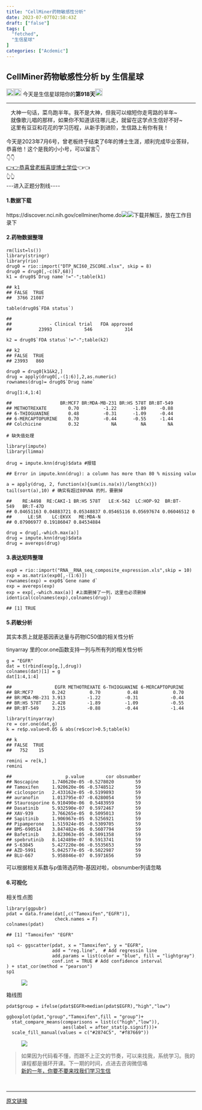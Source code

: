 ```yaml
---
title: "CellMiner药物敏感性分析"
date: 2023-07-07T02:58:43Z
draft: ["false"]
tags: [
  "fetched",
  "生信星球"
]
categories: ["Acdemic"]
---
```

CellMiner药物敏感性分析 by 生信星球
------
<div><p data-mpa-powered-by="yiban.io"><span>‍</span><img data-ratio="1" data-src="https://mmbiz.qpic.cn/mmbiz_png/8oKPbJgbBHrDic8XGmJ0b7oibVJajb0emLBHSvuibGG49ooBgtaAibE3TNJ00iaHviaMtdIKQJfCwtUfuHicDImtSfIxg/640?wx_fmt=png" data-type="png" data-w="64" width="20px" src="https://mmbiz.qpic.cn/mmbiz_png/8oKPbJgbBHrDic8XGmJ0b7oibVJajb0emLBHSvuibGG49ooBgtaAibE3TNJ00iaHviaMtdIKQJfCwtUfuHicDImtSfIxg/640?wx_fmt=png"><img data-ratio="1" data-src="https://mmbiz.qpic.cn/mmbiz_png/8oKPbJgbBHrDic8XGmJ0b7oibVJajb0emLPukRHCbicy4pNKeEv9qd7aWSfsx7roib2od3xPrRPicw3a0kbn0uQ6JmQ/640?wx_fmt=png" data-type="png" data-w="64" width="20px" src="https://mmbiz.qpic.cn/mmbiz_png/8oKPbJgbBHrDic8XGmJ0b7oibVJajb0emLPukRHCbicy4pNKeEv9qd7aWSfsx7roib2od3xPrRPicw3a0kbn0uQ6JmQ/640?wx_fmt=png"><span> 今天是生信星球陪你的<span><strong>第918天</strong></span></span><img data-ratio="1" data-src="https://mmbiz.qpic.cn/mmbiz_png/8oKPbJgbBHrDic8XGmJ0b7oibVJajb0emLBHSvuibGG49ooBgtaAibE3TNJ00iaHviaMtdIKQJfCwtUfuHicDImtSfIxg/640?wx_fmt=png" data-type="png" data-w="64" width="20px" src="https://mmbiz.qpic.cn/mmbiz_png/8oKPbJgbBHrDic8XGmJ0b7oibVJajb0emLBHSvuibGG49ooBgtaAibE3TNJ00iaHviaMtdIKQJfCwtUfuHicDImtSfIxg/640?wx_fmt=png"></p><hr><section><span><span>   </span><span>大神一句话，菜鸟跑半年。我不是大神，但我可以缩短你走弯路的半年~</span></span></section><section><span>   就像歌儿唱的那样，如果你不知道该往哪儿走，就留在这学点生信好不好~</span></section><section><span>   这里有豆豆和花花的学习历程，从新手到进阶，生信路上有你有我！</span></section><section><span><br></span></section><section>今天是2023年7月6号，曾老板终于结束了6年的博士生涯，顺利完成毕业答辩，恭喜他！这个是我的小小号，可以留言👇</section><section>👇👇</section><section><a target="_blank" href="http://mp.weixin.qq.com/s?__biz=MzU0NjA0NzEyMA==&amp;mid=2247483915&amp;idx=1&amp;sn=7d50261be01fdfac778efa2e72511008&amp;chksm=fb62d7f4cc155ee212f78f81e9e79994a987ad218124ff6cbdc35f6cdd179f052b600a2573c3&amp;scene=21#wechat_redirect" textvalue="恭喜曾老板喜提博士学位" linktype="text" imgurl="" imgdata="null" data-itemshowtype="8" tab="innerlink" data-linktype="2">👉👉恭喜曾老板喜提博士学位</a>👈👈<br></section><section>👆👆</section><section>---进入正题分割线----</section><section data-tool="mdnice编辑器" data-website="https://www.mdnice.com"><h4 data-tool="mdnice编辑器"><span><span> </span></span><span><span> </span>1.数据下载</span><span><span> </span></span></h4><p data-tool="mdnice编辑器">https://discover.nci.nih.gov/cellminer/home.do<img data-ratio="0.5101851851851852" data-src="https://mmbiz.qpic.cn/mmbiz_jpg/8oKPbJgbBHq6lJXM93NconqHToApbHmvicYTMzqD83PJM9sgAtuOLB5nzH4BmN0JhIZJyk4lQKwaFPHpvLsLDuA/640?wx_fmt=other" data-type="other" data-w="1080" src="https://mmbiz.qpic.cn/mmbiz_jpg/8oKPbJgbBHq6lJXM93NconqHToApbHmvicYTMzqD83PJM9sgAtuOLB5nzH4BmN0JhIZJyk4lQKwaFPHpvLsLDuA/640?wx_fmt=other"><img data-ratio="0.55" data-src="https://mmbiz.qpic.cn/mmbiz_jpg/8oKPbJgbBHq6lJXM93NconqHToApbHmviaD3qHvn3Sk6DHu3sGlk6A6yWPibWb2xTCmFDrm2vM1ibYkeUOHFBN4ow/640?wx_fmt=other" data-type="other" data-w="1080" src="https://mmbiz.qpic.cn/mmbiz_jpg/8oKPbJgbBHq6lJXM93NconqHToApbHmviaD3qHvn3Sk6DHu3sGlk6A6yWPibWb2xTCmFDrm2vM1ibYkeUOHFBN4ow/640?wx_fmt=other">下载并解压，放在工作目录下</p><h4 data-tool="mdnice编辑器"><span><span> </span></span><span><span> </span>2.药物数据整理</span><span><span> </span></span></h4><pre data-tool="mdnice编辑器"><span></span><code>rm(list=ls())<br>library(stringr)<br>library(rio)<br>drug0 = rio::import(<span>"DTP_NCI60_ZSCORE.xlsx"</span>, skip = 8)<br>drug0 = drug0[,-c(67,68)]<br>k1 = drug0$`Drug name`!=<span>"-"</span>;table(k1)<br><br><span>## k1</span><br><span>## FALSE  TRUE </span><br><span>##  3766 21087</span><br><br>table(drug0$`FDA status`)<br><br><span>## </span><br><span>##              - Clinical trial   FDA approved </span><br><span>##          23993            546            314</span><br><br>k2 = drug0$`FDA status`!=<span>"-"</span>;table(k2)<br><br><span>## k2</span><br><span>## FALSE  TRUE </span><br><span>## 23993   860</span><br><br>drug0 = drug0[k1&amp;k2,]<br>drug = apply(drug0[,-(1:6)],2,as.numeric)<br>rownames(drug)= drug0$`Drug name`<br><br>drug[1:4,1:4]<br><br><span>##                  BR:MCF7 BR:MDA-MB-231 BR:HS 578T BR:BT-549</span><br><span>## METHOTREXATE        0.70         -1.22      -1.89     -0.88</span><br><span>## 6-THIOGUANINE       0.48         -0.31      -1.09     -0.44</span><br><span>## 6-MERCAPTOPURINE    0.70         -0.44      -0.55     -1.44</span><br><span>## Colchicine          0.32            NA         NA        NA</span><br><br><span># 缺失值处理</span><br><br>library(impute)<br>library(limma)<br><br>drug = impute.knn(drug)<span>$data</span> <span>#报错</span><br><br><span>## Error in impute.knn(drug): a column has more than 80 % missing values!</span><br><br>a = apply(drug, 2, <span>function</span>(x){sum(is.na(x))/length(x)})<br>tail(sort(a),10) <span># 确实有超过80%NA 的列，要删掉</span><br><br><span>##    RE:A498  RE:CAKI-1 BR:HS 578T   LE:K-562  LC:HOP-92  BR:BT-549   BR:T-47D </span><br><span>## 0.04651163 0.04883721 0.05348837 0.05465116 0.05697674 0.06046512 0.06860465 </span><br><span>##      LE:SR    LC:EKVX   ME:MDA-N </span><br><span>## 0.07906977 0.19186047 0.84534884</span><br><br>drug = drug[,-which.max(a)]<br>drug = impute.knn(drug)<span>$data</span> <br>drug = avereps(drug)<br></code></pre><h4 data-tool="mdnice编辑器"><span><span> </span></span><span><span> </span>3.表达矩阵整理</span><span><span> </span></span></h4><pre data-tool="mdnice编辑器"><span></span><code>exp0 = rio::import(<span>"RNA__RNA_seq_composite_expression.xls"</span>,skip = 10)<br>exp = as.matrix(exp0[,-(1:6)])<br>rownames(exp) = exp0$`Gene name d`<br>exp = avereps(exp)<br>exp = exp[,-which.max(a)] <span>#上面删掉了一列，这里也必须删掉</span><br>identical(colnames(exp),colnames(drug))<br><br><span>## [1] TRUE</span><br></code></pre><h4 data-tool="mdnice编辑器"><span><span> </span></span><span><span> </span>5.药敏分析</span><span><span> </span></span></h4><p data-tool="mdnice编辑器">其实本质上就是基因表达量与药物IC50值的相关性分析</p><p data-tool="mdnice编辑器">tinyarray 里的cor.one函数支持一列与所有列的相关性分析</p><pre data-tool="mdnice编辑器"><span></span><code>g = <span>"EGFR"</span><br>dat = t(rbind(exp[g,],drug))<br>colnames(dat)[1] = g<br>dat[1:4,1:4]<br><br><span>##                EGFR METHOTREXATE 6-THIOGUANINE 6-MERCAPTOPURINE</span><br><span>## BR:MCF7       0.242         0.70          0.48             0.70</span><br><span>## BR:MDA-MB-231 3.913        -1.22         -0.31            -0.44</span><br><span>## BR:HS 578T    2.428        -1.89         -1.09            -0.55</span><br><span>## BR:BT-549     3.215        -0.88         -0.44            -1.44</span><br><br>library(tinyarray)<br>re = cor.one(dat,g)<br>k = re<span>$p</span>.value&lt;0.05 &amp; abs(re<span>$cor</span>)&gt;0.5;table(k)<br><br><span>## k</span><br><span>## FALSE  TRUE </span><br><span>##   752    15</span><br><br>remini = re[k,]<br>remini<br><br><span>##                    p.value        cor obsnumber</span><br><span>## Noscapine     1.740620e-05 -0.5278020        59</span><br><span>## Tamoxifen     1.920620e-06 -0.5748512        59</span><br><span>## ciclosporin   2.433162e-05 -0.5199893        59</span><br><span>## auranofin     1.013795e-07 -0.6280054        59</span><br><span>## Staurosporine 6.910490e-06  0.5483959        59</span><br><span>## Dasatinib     5.932590e-07  0.5972467        59</span><br><span>## XAV-939       3.766265e-05  0.5095013        59</span><br><span>## Sapitinib     1.906967e-05  0.5256921        59</span><br><span>## Pipamperone   1.515924e-05 -0.5309705        59</span><br><span>## BMS-690514    3.847482e-06  0.5607794        59</span><br><span>## Bafetinib     3.823063e-05 -0.5091358        59</span><br><span>## spebrutinib   8.142489e-07  0.5913741        59</span><br><span>## S-63845       5.427220e-06 -0.5535653        59</span><br><span>## AZD-5991      5.042577e-05 -0.5022987        59</span><br><span>## BLU-667       5.958846e-07  0.5971656        59</span><br></code></pre><p data-tool="mdnice编辑器">可以根据相关系数与p值筛选药物-基因对啦，obsnumber列请忽略</p><h4 data-tool="mdnice编辑器"><span><span> </span></span><span><span> </span>6.可视化</span><span><span> </span></span></h4><p data-tool="mdnice编辑器">相关性点图</p><pre data-tool="mdnice编辑器"><span></span><code>library(ggpubr)<br>pdat = data.frame(dat[,c(<span>"Tamoxifen"</span>,<span>"EGFR"</span>)],<br>                  check.names = F)<br>colnames(pdat)<br><br><span>## [1] "Tamoxifen" "EGFR"</span><br><br>sp1 &lt;- ggscatter(pdat, x = <span>"Tamoxifen"</span>, y = <span>"EGFR"</span>,<br>                 add = <span>"reg.line"</span>,  <span># Add regressin line </span><br>                 add.params = list(color = <span>"blue"</span>, fill = <span>"lightgray"</span>), <span># Customize reg. line</span><br>                 conf.int = TRUE <span># Add confidence interval</span><br>) + stat_cor(method = <span>"pearson"</span>)<br>sp1<br></code></pre><figure data-tool="mdnice编辑器"><img data-ratio="0.7138888888888889" data-src="https://mmbiz.qpic.cn/mmbiz_jpg/8oKPbJgbBHq6lJXM93NconqHToApbHmviaFkUAqficP1L5VtIdVPibcUXV1bvWzYtXZ8tRqGKFlgOwl8CBDa7qUZw/640?wx_fmt=other" data-type="other" data-w="1080" src="https://mmbiz.qpic.cn/mmbiz_jpg/8oKPbJgbBHq6lJXM93NconqHToApbHmviaFkUAqficP1L5VtIdVPibcUXV1bvWzYtXZ8tRqGKFlgOwl8CBDa7qUZw/640?wx_fmt=other"></figure><p data-tool="mdnice编辑器">箱线图</p><pre data-tool="mdnice编辑器"><span></span><code>pdat<span>$group</span> = ifelse(pdat<span>$EGFR</span>&gt;median(pdat<span>$EGFR</span>),<span>"high"</span>,<span>"low"</span>)<br><br>ggboxplot(pdat,<span>"group"</span>,<span>"Tamoxifen"</span>,fill = <span>"group"</span>)+<br>  stat_compare_means(comparisons = list(c(<span>"high"</span>,<span>"low"</span>)),<br>                     aes(label = after_stat(p.signif)))+<br>  scale_fill_manual(values = c(<span>"#2874C5"</span>, <span>"#f87669"</span>))<br></code></pre><figure data-tool="mdnice编辑器"><img data-ratio="0.7138888888888889" data-src="https://mmbiz.qpic.cn/mmbiz_jpg/8oKPbJgbBHq6lJXM93NconqHToApbHmvvfSicTYmAQ0ia0QvPuRHojicUibjPXm4U73toPqCJ5WqBffMAWKnSOF8icg/640?wx_fmt=other" data-type="other" data-w="1080" src="https://mmbiz.qpic.cn/mmbiz_jpg/8oKPbJgbBHq6lJXM93NconqHToApbHmvvfSicTYmAQ0ia0QvPuRHojicUibjPXm4U73toPqCJ5WqBffMAWKnSOF8icg/640?wx_fmt=other"></figure></section><section data-tool="mdnice编辑器" data-website="https://www.mdnice.com"><figure data-tool="mdnice编辑器"><span></span></figure></section><section data-tool="mdnice编辑器" data-website="https://www.mdnice.com"><figure data-tool="mdnice编辑器"></figure></section><section><blockquote><section><span>如果因为代码看不懂，而跟不上正文的节奏，可以来找我，系统学习。我的</span><span>课程都是循环开课。</span><span>下一期的时间，点进去咨询微信咯</span><br></section><section><a target="_blank" href="http://mp.weixin.qq.com/s?__biz=MzU4NjU4ODQ2MQ==&amp;mid=2247493194&amp;idx=1&amp;sn=5ddfe9dc5c0096c64364fbcd824fa4e6&amp;chksm=fdfbae08ca8c271eb1808717502255c15754e35832f04d374cf7e6bd25783407fa1f80a35fc1&amp;scene=21#wechat_redirect" textvalue="新的一年，你要不要来找我们学习‍生信" linktype="text" imgurl="" imgdata="null" data-itemshowtype="11" tab="innerlink" data-linktype="2">新的一年，你要不要来找我<span>‍</span>们学习生信</a><br></section></blockquote></section><section><br></section><p><mp-style-type data-value="3"></mp-style-type></p></div>  
<hr>
<a href="https://mp.weixin.qq.com/s/tXUPHgBD0bUbmJ6PZ_RhQA",target="_blank" rel="noopener noreferrer">原文链接</a>
